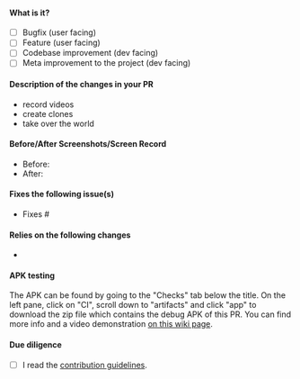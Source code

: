 <!-- Hey there. Thank you so much for improving VoiVista, and filling out the details. Having roughly the same layout helps everyone considerably :)-->

#### What is it?
- [ ] Bugfix (user facing)
- [ ] Feature (user facing)
- [ ] Codebase improvement (dev facing)
- [ ] Meta improvement to the project (dev facing)

#### Description of the changes in your PR
<!-- While bullet points are the norm in this section, feel free to write free-form text instead of a list -->
- record videos
- create clones
- take over the world

#### Before/After Screenshots/Screen Record
<!-- If your PR changes the app's UI in any way, please include screenshots or a video showing exactly what changed, so that developers and users can pinpoint it easily. Delete this if it doesn't apply to your PR.-->
- Before:
- After:

#### Fixes the following issue(s)
<!-- Prefix issues with "Fixes" so that GitHub closes them when the PR is merged (note that each "Fixes #" should be in its own item). Also add any other relevant links. -->
- Fixes #

#### Relies on the following changes
<!-- Delete this if it doesn't apply to your PR. -->
-

#### APK testing
<!-- Use a new, meaningfully named branch. The name is used as a suffix for the app ID to allow installing and testing multiple versions of VoiVista, e.g. "commentfix", if your PR implements a bugfix for comments. (No names like "patch-0" and "feature-1".)  -->
<!-- Remove the following line if you directly link the APK created by the CI pipeline. Directly linking is preferred if you need to let users test.-->
The APK can be found by going to the "Checks" tab below the title. On the left pane, click on "CI", scroll down to "artifacts" and click "app" to download the zip file which contains the debug APK of this PR. You can find more info and a video demonstration [on this wiki page](https://github.com/XilinJia/VoiVista/wiki/Download-APK-for-PR).

#### Due diligence
- [ ] I read the [contribution guidelines](https://github.com/XilinJia/VoiVista/blob/HEAD/.github/CONTRIBUTING.md).
